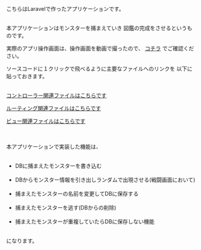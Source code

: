 こちらはLaravelで作ったアプリケーションです。<br><br>

本アプリケーションはモンスターを捕まえていき
図鑑の完成をさせるというものです。


実際のアプリ操作画面は、操作画面を動画で撮ったので、
<a href="https://tropical-thunder.github.io/portfolio/#portfolio1">コチラ</a>
でご確認ください。


ソースコードに１クリックで飛べるように主要なファイルへのリンクを
以下に貼っておきます。<br><br>

<p>
    <a href="https://github.com/tropical-thunder/monster_tamer/blob/master/app/Http/Controllers/MonsterDataController.php">コントローラー関連ファイルはこちらです</a>
</p>
<p>
    <a href="https://github.com/tropical-thunder/monster_tamer/blob/master/routes/web.php">ルーティング関連ファイルはこちらです</a>
</p>
<p>
    <a href="https://github.com/tropical-thunder/monster_tamer/tree/master/resources/views">ビュー関連ファイルはこちらです</a>
</p>
<br><br>
本アプリケーションで実装した機能は、<br><br>

<ul>
    <li>DBに捕まえたモンスターを書き込む</li><br>
    <li>DBからモンスター情報を引き出しランダムで出現させる(戦闘画面において)</li><br>
    <li>捕まえたモンスターの名前を変更してDBに保存する</li><br>
    <li>捕まえたモンスターを逃す(DBからの削除)</li><br>
    <li>捕まえたモンスターが重複していたらDBに保存しない機能</li><br>
</ul>
になります。



